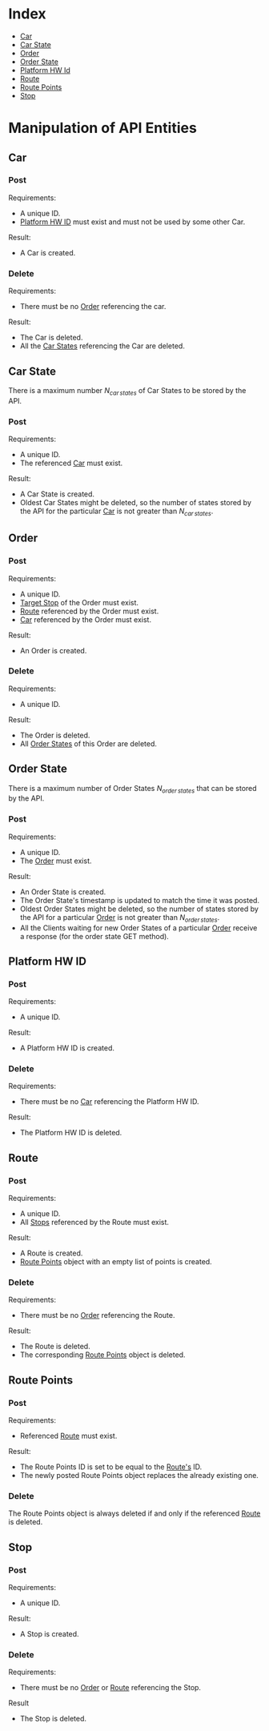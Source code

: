 
# Index
- [Car](#car)
- [Car State](#car-state)
- [Order](#order)
- [Order State](#order-state)
- [Platform HW Id](#platform-hw-id)
- [Route](#route)
- [Route Points](#route-points)
- [Stop](#stop)


# Manipulation of API Entities


## Car

### Post

Requirements:
- A unique ID.
- [Platform HW ID](#platformhwid) must exist and must not be used by some other Car.

Result:
- A Car is created.

### Delete

Requirements:
- There must be no [Order](#order) referencing the car.

Result:
- The Car is deleted.
- All the [Car States](#car-state) referencing the Car are deleted.



## Car State

There is a maximum number $N_{car\,states}$ of Car States to be stored by the API.

### Post

Requirements:
- A unique ID.
- The referenced [Car](#car) must exist.

Result:
- A Car State is created.
- Oldest Car States might be deleted, so the number of states stored by the API for the particular [Car](#car) is not greater than $N_{car\,states}$.


## Order

### Post

Requirements:
- A unique ID.
- [Target Stop](#stop) of the Order must exist.
- [Route](#route) referenced by the Order must exist.
- [Car](#car) referenced by the Order must exist.

Result:
- An Order is created.

### Delete

Requirements:
- A unique ID.

Result:
- The Order is deleted.
- All [Order States](#order-state) of this Order are deleted.


## Order State

There is a maximum number of Order States $N_{order\,states}$ that can be stored by the API.

### Post

Requirements:
- A unique ID.
- The [Order](#order) must exist.

Result:
- An Order State is created.
- The Order State's timestamp is updated to match the time it was posted.
- Oldest Order States might be deleted, so the number of states stored by the API for a particular [Order](#order) is not greater than $N_{order\,states}$.
- All the Clients waiting for new Order States of a particular [Order](#order) receive a response (for the order state GET method).


## Platform HW ID

### Post

Requirements:
- A unique ID.

Result:
- A Platform HW ID is created.

### Delete

Requirements:
- There must be no [Car](#car) referencing the Platform HW ID.

Result:
- The Platform HW ID is deleted.


## Route

### Post

Requirements:
- A unique ID.
- All [Stops](#stop) referenced by the Route must exist.

Result:
- A Route is created.
- [Route Points](#route-points) object with an empty list of points is created.

### Delete

Requirements:
- There must be no [Order](#order) referencing the Route.

Result:
- The Route is deleted.
- The corresponding [Route Points](#route-points) object is deleted.


## Route Points

### Post

Requirements:
- Referenced [Route](#route) must exist.

Result:
- The Route Points ID is set to be equal to the [Route's](#route) ID.
- The newly posted Route Points object replaces the already existing one.

### Delete
The Route Points object is always deleted if and only if the referenced [Route](#route) is deleted.


## Stop

### Post

Requirements:
- A unique ID.

Result:
- A Stop is created.

### Delete

Requirements:
- There must be no [Order](#order) or [Route](#route) referencing the Stop.

Result
- The Stop is deleted.